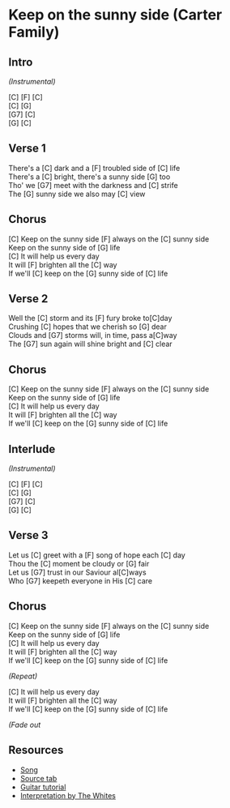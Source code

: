 # Keep on the sunny side (Carter Family)

## Intro

_(Instrumental)_

[C] [F] [C]  
[C] [G]  
[G7] [C]  
[G] [C]

## Verse 1

There's a [C] dark and a [F] troubled side of [C] life  
There's a [C] bright, there's a sunny side [G] too  
Tho' we [G7] meet with the darkness and [C] strife  
The [G] sunny side we also may [C] view

## Chorus

[C] Keep on the sunny side [F] always on the [C] sunny side  
Keep on the sunny side of [G] life  
[C] It will help us every day  
It will [F] brighten all the [C] way  
If we'll [C] keep on the [G] sunny side of [C] life
 
## Verse 2

Well the [C] storm and its [F] fury broke to[C]day  
Crushing [C] hopes that we cherish so [G] dear  
Clouds and [G7] storms will, in time, pass a[C]way  
The [G7] sun again will shine bright and [C] clear

## Chorus

[C] Keep on the sunny side [F] always on the [C] sunny side  
Keep on the sunny side of [G] life  
[C] It will help us every day  
It will [F] brighten all the [C] way  
If we'll [C] keep on the [G] sunny side of [C] life

## Interlude

_(Instrumental)_

[C] [F] [C]  
[C] [G]  
[G7] [C]  
[G] [C]

## Verse 3

Let us [C] greet with a [F] song of hope each [C] day  
Thou the [C] moment be cloudy or [G] fair  
Let us [G7] trust in our Saviour al[C]ways  
Who [G7] keepeth everyone in His [C] care

## Chorus

[C] Keep on the sunny side [F] always on the [C] sunny side  
Keep on the sunny side of [G] life  
[C] It will help us every day  
It will [F] brighten all the [C] way  
If we'll [C] keep on the [G] sunny side of [C] life

_(Repeat)_

[C] It will help us every day  
It will [F] brighten all the [C] way  
If we'll [C] keep on the [G] sunny side of [C] life

_(Fade out_

## Resources

- [Song](https://www.youtube.com/watch?v=ZbmQQ4RfzVE)
- [Source tab](https://tabs.ultimate-guitar.com/tab/the-carter-family/keep-on-the-sunny-side-chords-1431252)
- [Guitar tutorial](https://www.youtube.com/watch?v=O2j6cZlT2LI)
- [Interpretation by The Whites](https://www.youtube.com/watch?v=8joVnqleS9Q)
